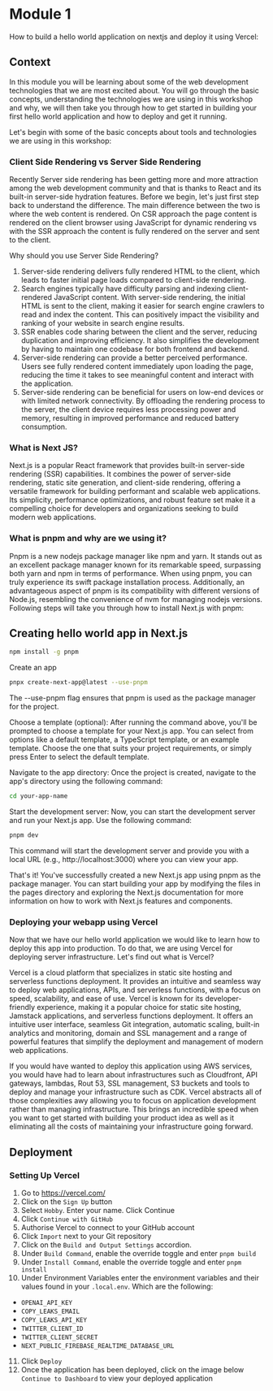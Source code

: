 # Module 1

How to build a hello world application on nextjs and deploy it using Vercel:

## Context

In this module you will be learning about some of the web development technologies that we are most excited about. You will go through the basic concepts, understanding the technologies we are using in this workshop and why, we will then take you through how to get started in building your first hello world application and how to deploy and get it running.

Let's begin with some of the basic concepts about tools and technologies we are using in this workshop:

### Client Side Rendering vs Server Side Rendering

Recently Server side rendering has been getting more and more attraction among the web development community and that is thanks to React and its built-in server-side hydration features. Before we begin, let's just first step back to understand the difference. The main difference between the two is where the web content is rendered. On CSR approach the page content is rendered on the client browser using JavaScript for dynamic rendering vs with the SSR approach the content is fully rendered on the server and sent to the client.

Why should you use Server Side Rendering?

1. Server-side rendering delivers fully rendered HTML to the client, which leads to faster initial page loads compared to client-side rendering.
2. Search engines typically have difficulty parsing and indexing client-rendered JavaScript content. With server-side rendering, the initial HTML is sent to the client, making it easier for search engine crawlers to read and index the content. This can positively impact the visibility and ranking of your website in search engine results.
3. SSR enables code sharing between the client and the server, reducing duplication and improving  efficiency. It also simplifies the development by having to maintain one codebase for both frontend and backend.
4. Server-side rendering can provide a better perceived performance. Users see fully rendered content immediately upon loading the page, reducing the time it takes to see meaningful content and interact with the application.
5. Server-side rendering can be beneficial for users on low-end devices or with limited network connectivity. By offloading the rendering process to the server, the client device requires less processing power and memory, resulting in improved performance and reduced battery consumption.

### What is Next JS?

Next.js is a popular React framework that provides built-in server-side rendering (SSR) capabilities. It combines the power of server-side rendering, static site generation, and client-side rendering, offering a versatile framework for building performant and scalable web applications. Its simplicity, performance optimizations, and robust feature set make it a compelling choice for developers and organizations seeking to build modern web applications.

### What is pnpm and why are we using it?

Pnpm is a new nodejs package manager like npm and yarn. It stands out as an excellent package manager known for its remarkable speed, surpassing both yarn and npm in terms of performance. When using pnpm, you can truly experience its swift package installation process. Additionally, an advantageous aspect of pnpm is its compatibility with different versions of Node.js, resembling the convenience of nvm for managing nodejs versions. Following steps will take you through how to install Next.js with pnpm:

## Creating hello world app in Next.js

```bash
npm install -g pnpm
```

Create an app

``` bash
pnpx create-next-app@latest --use-pnpm
```
The --use-pnpm flag ensures that pnpm is used as the package manager for the project.

Choose a template (optional): After running the command above, you'll be prompted to choose a template for your Next.js app. You can select from options like a default template, a TypeScript template, or an example template. Choose the one that suits your project requirements, or simply press Enter to select the default template.

Navigate to the app directory: Once the project is created, navigate to the app's directory using the following command:

```bash
cd your-app-name
```

Start the development server: Now, you can start the development server and run your Next.js app. Use the following command:

```bash
pnpm dev
```

This command will start the development server and provide you with a local URL (e.g., http://localhost:3000) where you can view your app.

That's it! You've successfully created a new Next.js app using pnpm as the package manager. You can start building your app by modifying the files in the pages directory and exploring the Next.js documentation for more information on how to work with Next.js features and components.

### Deploying your webapp using Vercel

Now that we have our hello world application we would like to learn how to deploy this app into production. To do that, we are using Vercel for deploying server infrastructure. Let's find out what is Vercel?

Vercel is a cloud platform that specializes in static site hosting and serverless functions deployment. It provides an intuitive and seamless way to deploy web applications, APIs, and serverless functions, with a focus on speed, scalability, and ease of use. Vercel is known for its developer-friendly experience, making it a popular choice for static site hosting, Jamstack applications, and serverless functions deployment. It offers an intuitive user interface, seamless Git integration, automatic scaling, built-in analytics and monitoring, domain and SSL management and a range of powerful features that simplify the deployment and management of modern web applications.

If you would have wanted to deploy this application using AWS services, you would have had to learn about infrastructures such as Cloudfront, API gateways, lambdas, Rout 53, SSL management, S3 buckets and tools to deploy and manage your infrastructure such as CDK. Vercel abstracts all of those complexities awy allowing you to focus on application development rather than managing infrastructure. This brings an incredible speed when you want to get started with building your product idea as well as it eliminating all the costs of maintaining your infrastructure going forward.

## Deployment

### Setting Up Vercel

1. Go to https://vercel.com/
2. Click on the `Sign Up` button
3. Select `Hobby`. Enter your name. Click Continue
4. Click `Continue with GitHub`
5. Authorise Vercel to connect to your GitHub account
6. Click `Import` next to your Git repository
7. Click on the `Build and Output Settings` accordion.
8. Under `Build Command`, enable the override toggle and enter `pnpm build`
9. Under `Install Command`, enable the override toggle and enter `pnpm install`
10. Under Environment Variables enter the environment variables and their values found in your `.local.env`. Which are the following:

- `OPENAI_API_KEY`
- `COPY_LEAKS_EMAIL`
- `COPY_LEAKS_API_KEY`
- `TWITTER_CLIENT_ID`
- `TWITTER_CLIENT_SECRET`
- `NEXT_PUBLIC_FIREBASE_REALTIME_DATABASE_URL`

11. Click `Deploy`
12. Once the application has been deployed, click on the image below `Continue to Dashboard` to view your deployed application
